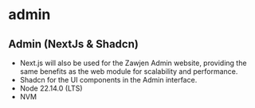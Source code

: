 # admin


## Admin (NextJs & Shadcn)
   - Next.js will also be used for the Zawjen Admin website, providing the same benefits as the web module for scalability and performance.
   - Shadcn for the UI components in the Admin interface.
   - Node 22.14.0 (LTS)
   - NVM